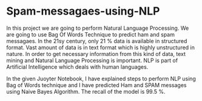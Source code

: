 # Spam-messagaes-using-NLP
In this project we are going to perform Natural Language Processing. We are going to use Bag Of Words Technique to predict ham and spam messagaes.
In the 21sy century, only 21 % data is available in structured format. Vast amount of data is in text format which is highly unstructured in nature. In order to get necessary information from this kind of data, text mining and Natural Language Processing is important. NLP is part of Artificial Intelligence which deals with human languages.

In the given Juoyter Notebook, I have explained steps to perform NLP using Bag of Words technique and I have predicted Ham and SPAM messages using Naive Bayes Algorithm.
The recall of the model is 99.5 %.
